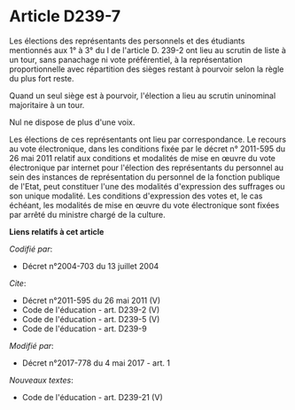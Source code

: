 # Article D239-7

Les élections des représentants des personnels et des étudiants mentionnés aux 1° à 3° du I de l'article D. 239-2 ont lieu au
scrutin de liste à un tour, sans panachage ni vote préférentiel, à la représentation proportionnelle avec répartition des
sièges restant à pourvoir selon la règle du plus fort reste. 

Quand un seul siège est à pourvoir, l'élection a lieu au scrutin uninominal majoritaire à un tour. 

Nul ne dispose de plus d'une voix. 

Les élections de ces représentants ont lieu par correspondance. Le recours au vote électronique, dans les conditions fixée
par le décret n° 2011-595 du 26 mai 2011 relatif aux conditions et modalités de mise en œuvre du vote électronique par
internet pour l'élection des représentants du personnel au sein des instances de représentation du personnel de la fonction
publique de l'Etat, peut constituer l'une des modalités d'expression des suffrages ou son unique modalité. Les conditions
d'expression des votes et, le cas échéant, les modalités de mise en œuvre du vote électronique sont fixées par arrêté du
ministre chargé de la culture.

**Liens relatifs à cet article**

_Codifié par_:

  - Décret n°2004-703 du 13 juillet 2004

_Cite_:

  - Décret n°2011-595 du 26 mai 2011 (V)
  - Code de l'éducation - art. D239-2 (V)
  - Code de l'éducation - art. D239-5 (V)
  - Code de l'éducation - art. D239-9

_Modifié par_:

  - Décret n°2017-778 du 4 mai 2017 - art. 1

_Nouveaux textes_:

  - Code de l'éducation - art. D239-21 (V)
